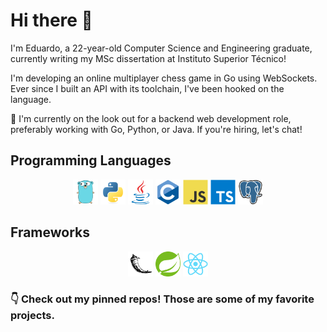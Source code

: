 # Hi there 👋

I'm Eduardo, a 22-year-old Computer Science and Engineering graduate, currently writing my MSc dissertation at Instituto Superior Técnico!

I'm developing an online multiplayer chess game in Go using WebSockets. Ever since I built an API with its toolchain, I've been hooked on the language.

🔭 I'm currently on the look out for a backend web development role, preferably working with Go, Python, or Java. If you're hiring, let's chat!

## Programming Languages

<p align="center">
    <img src="https://raw.githubusercontent.com/devicons/devicon/master/icons/go/go-original.svg" alt="go" width="40" height="40"/>
    <img src="https://raw.githubusercontent.com/devicons/devicon/master/icons/python/python-original.svg" alt="python" width="40" height="40"/>
    <img src="https://raw.githubusercontent.com/devicons/devicon/master/icons/java/java-original.svg" alt="java" width="40" height="40"/>
    <img src="https://raw.githubusercontent.com/devicons/devicon/master/icons/c/c-original.svg" alt="c" width="40" height="40"/>
    <img src="https://raw.githubusercontent.com/devicons/devicon/master/icons/javascript/javascript-original.svg" alt="javascript" width="40" height="40"/>
    <img src="https://raw.githubusercontent.com/devicons/devicon/master/icons/typescript/typescript-original.svg" alt="typescript" width="40" height="40"/>
    <img src="https://raw.githubusercontent.com/devicons/devicon/master/icons/postgresql/postgresql-original.svg" alt="postgresql" width="40" height="40"/>
</p>

## Frameworks

<p align="center">
    <img src="https://raw.githubusercontent.com/devicons/devicon/master/icons/flask/flask-original.svg" alt="flask" width="40" height="40"/>
    <img src="https://github.com/devicons/devicon/raw/master/icons/spring/spring-original.svg" alt="spring" width="40" height="40"/>
    <img src="https://github.com/devicons/devicon/raw/master/icons/react/react-original.svg" alt="react" width="40" height="40"/>
</p>

### 👇 Check out my pinned repos! Those are some of my favorite projects.
